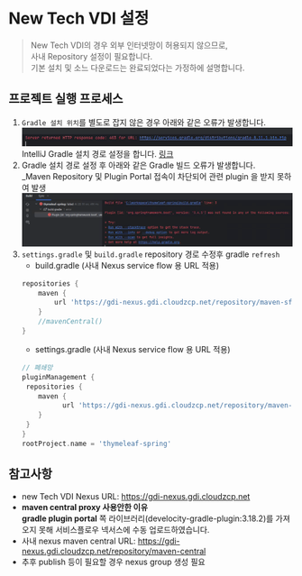 # New Tech VDI 설정
>
> New Tech VDI의 경우 외부 인터넷망이 허용되지 않으므로,  
> 사내 Repository 설정이 필요합니다.  
> 기본 설치 및 소느 다운로드는 완료되었다는 가정하에 설명합니다.  

## 프로젝트 실행 프로세스

1. `Gradle 설치 위치`를 별도로 잡지 않은 경우 아래와 같은 오류가 발생합니다. 
    ![img.png](images/install/new-tech-vdi-error1.png)
    IntelliJ Gradle 설치 경로 설정을 합니다. [링크](./9100-install-basic-guide.md#4-gradle-설치-및-세팅-)
2. Gradle 설치 경로 설정 후 아래와 같은 Gradle 빌드 오류가 발생합니다.  
   _Maven Repository 및 Plugin Portal 접속이 차단되어 관련 plugin 을 받지 못하여 발생 
   ![img_1.png](images/install/new-tech-vdi-error2.png)
3. `settings.gradle` 및 `build.gradle` repository 경로 수정후 gradle `refresh`
   - build.gradle (사내 Nexus service flow 용 URL 적용)
    ```groovy
    repositories {
        maven {
            url 'https://gdi-nexus.gdi.cloudzcp.net/repository/maven-sflowsla-group'
        }
        //mavenCentral()
    }
    ```
   - settings.gradle (사내 Nexus service flow 용 URL 적용)
    ```groovy
    // 폐쇄망
    pluginManagement {
     repositories {
        maven {
              url 'https://gdi-nexus.gdi.cloudzcp.net/repository/maven-sflowsla-group'
        }
     }
    }
    rootProject.name = 'thymeleaf-spring'
    ```

## 참고사항
- new Tech VDI Nexus URL: https://gdi-nexus.gdi.cloudzcp.net
- **maven central proxy 사용안한 이유**  
  **gradle plugin portal** 쪽 라이브러리(develocity-gradle-plugin:3.18.2)를 가져오지 못해 서비스플로우 넥서스에 수동 업로드하였습니다.  
- 사내 nexus maven central URL: https://gdi-nexus.gdi.cloudzcp.net/repository/maven-central  
- 추후 publish 등이 필요할 경우 nexus group 생성 필요   
